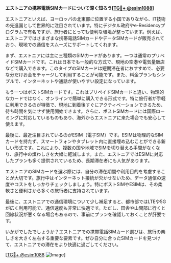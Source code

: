 **エストニアの携帯電話SIMカードについて深く知ろう[[TG💪+ @esim1088](https://t.me/s/esim1088)]**

エストニアといえば、ヨーロッパの北東部に位置する小国でありながら、IT技術の先進国として世界的に注目されています。特にデジタル政府やe-Residencyプログラムで有名ですが、旅行者にとっても便利な環境が整っています。例えば、エストニアではさまざまな携帯電話SIMカードやデータSIMカードが販売されており、現地での通信をスムーズにサポートしてくれます。

まず、エストニアには主に三種類のSIMカードがあります。一つは通常のプリペイドSIMカードです。これは日本でも一般的な方式で、現地の空港や電気量販店などで購入できます。このタイプのSIMカードは短期滞在者におすすめで、必要な分だけお金をチャージして利用することが可能です。また、料金プランもシンプルで、インターネットや通話が使いやすい設定になっています。

もう一つはポストSIMカードです。これはプリペイドSIMカードと違い、物理的なカードではなく、オンラインで簡単に購入できる形式です。特に旅行者が手軽に利用できるのが特徴で、現地に到着後すぐにアクティベーションできるため、待ち時間を気にせず使用開始できます。さらに、ポストSIMカードには国際ローミングに対応しているものもあり、海外からエストニアに来た場合でも安心して使えます。

最後に、最近注目されているのがESIM（電子SIM）です。ESIMは物理的なSIMカードを持たず、スマートフォンやタブレット内に直接埋め込むことができる新しい形式です。これにより、複数の国や地域でSIMを切り替える手間がなくなり、旅行中の煩わしさを大幅に軽減します。また、エストニアではESIMに対応したプランも多く提供されているため、長期滞在者にも人気があります。

エストニアのSIMカードを選ぶ際には、自分の滞在期間や利用目的を考慮することが大切です。旅行中はインターネット接続が欠かせないため、データ通信の速度やコストをしっかりチェックしましょう。特にポストSIMやESIMは、その柔軟さと便利さから多くの旅行者に支持されています。

最後に、エストニアでの通信環境について少し補足すると、都市部ではLTEや5Gが広く利用可能で、通信速度も非常に快適です。ただし、田舎や山間部に行くと回線状況が悪くなる場合もあるので、事前にプランを確認しておくことが肝要です。

いかがでしたでしょうか？エストニアでの携帯電話SIMカード選びは、旅行の楽しさを大きく左右する重要な要素です。ぜひ自分に合ったSIMカードを見つけて、エストニアでの滞在をより快適に過ごしてください。

[[TG💪+ @esim1088](https://t.me/s/esim1088) ![Image](https://i.postimg.cc/Y0z9fWf4/image.png)]